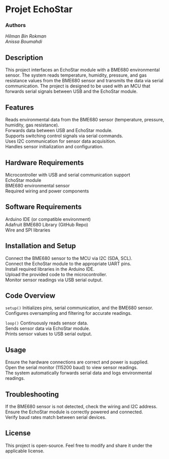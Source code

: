 # Projet EchoStar
### Authors
*Hilman Bin Rokman*  
*Anissa Boumahdi*

## Description

This project interfaces an EchoStar module with a BME680 environmental sensor. The system reads temperature, humidity, pressure, and gas resistance values from the BME680 sensor and transmits the data via serial communication. The project is designed to be used with an MCU that forwards serial signals between USB and the EchoStar module.

## Features

Reads environmental data from the BME680 sensor (temperature, pressure, humidity, gas resistance).  
Forwards data between USB and EchoStar module.  
Supports switching control signals via serial commands.  
Uses I2C communication for sensor data acquisition.  
Handles sensor initialization and configuration.  

## Hardware Requirements
Microcontroller with USB and serial communication support  
EchoStar module  
BME680 environmental sensor  
Required wiring and power components  

## Software Requirements
Arduino IDE (or compatible environment)  
Adafruit BME680 Library (GitHub Repo)  
Wire and SPI libraries  

## Installation and Setup
Connect the BME680 sensor to the MCU via I2C (SDA, SCL).  
Connect the EchoStar module to the appropriate UART pins.  
Install required libraries in the Arduino IDE.  
Upload the provided code to the microcontroller.  
Monitor sensor readings via USB serial output.  

## Code Overview

`setup()`
Initializes pins, serial communication, and the BME680 sensor.  
Configures oversampling and filtering for accurate readings.  

`loop()`
Continuously reads sensor data.  
Sends sensor data via EchoStar module.  
Prints sensor values to USB serial output.  

## Usage
Ensure the hardware connections are correct and power is supplied.  
Open the serial monitor (115200 baud) to view sensor readings.  
The system automatically forwards serial data and logs environmental readings.  

## Troubleshooting
If the BME680 sensor is not detected, check the wiring and I2C address.  
Ensure the EchoStar module is correctly powered and connected.  
Verify baud rates match between serial devices.  

## License
This project is open-source. Feel free to modify and share it under the applicable license.  

